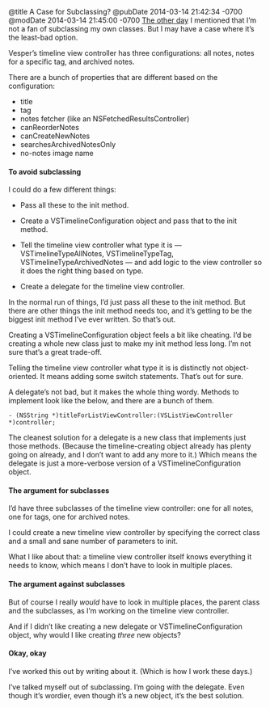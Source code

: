 @title A Case for Subclassing?
@pubDate 2014-03-14 21:42:34 -0700
@modDate 2014-03-14 21:45:00 -0700
[The other day](http://inessential.com/2014/03/08/gocurious) I mentioned that I’m not a fan of subclassing my own classes. But I may have a case where it’s the least-bad option.

Vesper’s timeline view controller has three configurations: all notes, notes for a specific tag, and archived notes.

There are a bunch of properties that are different based on the configuration:

- title
- tag
- notes fetcher (like an NSFetchedResultsController)
- canReorderNotes
- canCreateNewNotes
- searchesArchivedNotesOnly
- no-notes image name

#### To avoid subclassing

I could do a few different things:

- Pass all these to the init method.

- Create a VSTimelineConfiguration object and pass that to the init method.

- Tell the timeline view controller what type it is — VSTimelineTypeAllNotes, VSTimelineTypeTag, VSTimelineTypeArchivedNotes — and add logic to the view controller so it does the right thing based on type.

- Create a delegate for the timeline view controller.

In the normal run of things, I’d just pass all these to the init method. But there are other things the init method needs too, and it’s getting to be the biggest init method I’ve ever written. So that’s out.

Creating a VSTimelineConfiguration object feels a bit like cheating. I’d be creating a whole new class just to make my init method less long. I’m not sure that’s a great trade-off.

Telling the timeline view controller what type it is is distinctly not object-oriented. It means adding some switch statements. That’s out for sure.

A delegate’s not bad, but it makes the whole thing wordy. Methods to implement look like the below, and there are a bunch of them.

<code>- (NSString \*)titleFor&#8203;ListView&#8203;Controller:&#8203;(VSListViewController \*)controller;</code>

The cleanest solution for a delegate is a new class that implements just those methods. (Because the timeline-creating object already has plenty going on already, and I don’t want to add any more to it.) Which means the delegate is just a more-verbose version of a VSTimelineConfiguration object.

#### The argument for subclasses

I’d have three subclasses of the timeline view controller: one for all notes, one for tags, one for archived notes.

I could create a new timeline view controller by specifying the correct class and a small and sane number of parameters to init.

What I like about that: a timeline view controller itself knows everything it needs to know, which means I don’t have to look in multiple places.

#### The argument against subclasses

But of course I really *would* have to look in multiple places, the parent class and the subclasses, as I’m working on the timeline view controller.

And if I didn’t like creating a new delegate or VSTimelineConfiguration object, why would I like creating *three* new objects?

#### Okay, okay

I’ve worked this out by writing about it. (Which is how I work these days.)

I’ve talked myself out of subclassing. I’m going with the delegate. Even though it’s wordier, even though it’s a new object, it’s the best solution.
